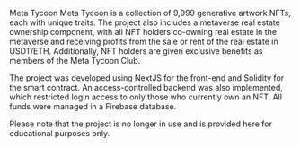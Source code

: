 Meta Tycoon
Meta Tycoon is a collection of 9,999 generative artwork NFTs, each with unique traits. The project also includes a metaverse real estate ownership component, with all NFT holders co-owning real estate in the metaverse and receiving profits from the sale or rent of the real estate in USDT/ETH. Additionally, NFT holders are given exclusive benefits as members of the Meta Tycoon Club.

The project was developed using NextJS for the front-end and Solidity for the smart contract. An access-controlled backend was also implemented, which restricted login access to only those who currently own an NFT. All funds were managed in a Firebase database.

Please note that the project is no longer in use and is provided here for educational purposes only.
